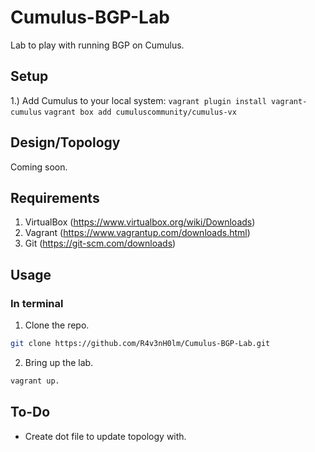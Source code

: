 # Cumulus-BGP-Lab
Lab to play with running BGP on Cumulus.

## Setup ##
1.) Add Cumulus to your local system:
 `vagrant plugin install vagrant-cumulus`
 `vagrant box add cumuluscommunity/cumulus-vx`

## Design/Topology

Coming soon.

## Requirements
1. VirtualBox (https://www.virtualbox.org/wiki/Downloads)
2. Vagrant (https://www.vagrantup.com/downloads.html)
3. Git (https://git-scm.com/downloads)

## Usage

### In terminal
1. Clone the repo.
```bash
git clone https://github.com/R4v3nH0lm/Cumulus-BGP-Lab.git
```

2. Bring up the lab.
```bash
vagrant up.
```


## To-Do
* Create dot file to update topology with.